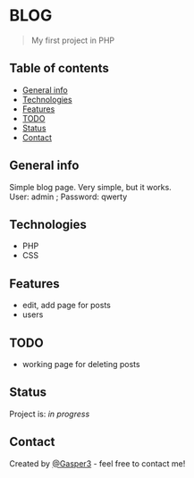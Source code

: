 # BLOG
> My first project in PHP

## Table of contents
* [General info](#general-info)
* [Technologies](#technologies)
* [Features](#features)
* [TODO](#todo)
* [Status](#status)
* [Contact](#contact)

## General info
Simple blog page. Very simple, but it works.  
User: admin ; Password: qwerty

## Technologies
* PHP
* CSS

## Features
* edit, add page for posts
* users

## TODO
* working page for deleting posts

## Status
Project is: _in progress_

## Contact
Created by [@Gasper3](https://github.com/Gasper3) - feel free to contact me!

